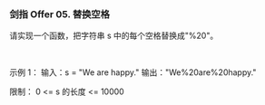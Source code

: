 ### 剑指 Offer 05. 替换空格

请实现一个函数，把字符串 s 中的每个空格替换成"%20"。

 

示例 1：
输入：s = "We are happy."
输出："We%20are%20happy."
 

限制：
0 <= s 的长度 <= 10000

